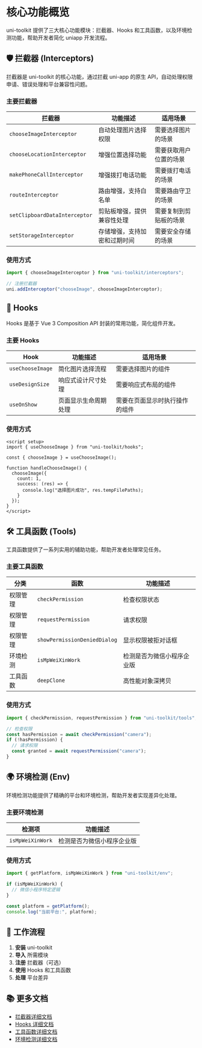 # 核心功能概览

uni-toolkit 提供了三大核心功能模块：拦截器、Hooks 和工具函数，以及环境检测功能，帮助开发者简化 uniapp 开发流程。

## 🛡️ 拦截器 (Interceptors)

拦截器是 uni-toolkit 的核心功能，通过拦截 uni-app 的原生 API，自动处理权限申请、错误处理和平台兼容性问题。

### 主要拦截器

| 拦截器                        | 功能描述                     | 适用场景               |
| ----------------------------- | ---------------------------- | ---------------------- |
| `chooseImageInterceptor`      | 自动处理图片选择权限         | 需要选择图片的场景     |
| `chooseLocationInterceptor`   | 增强位置选择功能             | 需要获取用户位置的场景 |
| `makePhoneCallInterceptor`    | 增强拨打电话功能             | 需要拨打电话的场景     |
| `routeInterceptor`            | 路由增强，支持白名单         | 需要路由守卫的场景     |
| `setClipboardDataInterceptor` | 剪贴板增强，提供兼容性处理   | 需要复制到剪贴板的场景 |
| `setStorageInterceptor`       | 存储增强，支持加密和过期时间 | 需要安全存储的场景     |

### 使用方式

```typescript
import { chooseImageInterceptor } from "uni-toolkit/interceptors";

// 注册拦截器
uni.addInterceptor("chooseImage", chooseImageInterceptor);
```

## 🎣 Hooks

Hooks 是基于 Vue 3 Composition API 封装的常用功能，简化组件开发。

### 主要 Hooks

| Hook             | 功能描述             | 适用场景                       |
| ---------------- | -------------------- | ------------------------------ |
| `useChooseImage` | 简化图片选择流程     | 需要选择图片的组件             |
| `useDesignSize`  | 响应式设计尺寸处理   | 需要响应式布局的组件           |
| `useOnShow`      | 页面显示生命周期处理 | 需要在页面显示时执行操作的组件 |

### 使用方式

```vue
<script setup>
import { useChooseImage } from "uni-toolkit/hooks";

const { chooseImage } = useChooseImage();

function handleChooseImage() {
  chooseImage({
    count: 1,
    success: (res) => {
      console.log("选择图片成功", res.tempFilePaths);
    }
  });
}
</script>
```

## 🛠️ 工具函数 (Tools)

工具函数提供了一系列实用的辅助功能，帮助开发者处理常见任务。

### 主要工具函数

| 分类     | 函数                         | 功能描述                   |
| -------- | ---------------------------- | -------------------------- |
| 权限管理 | `checkPermission`            | 检查权限状态               |
| 权限管理 | `requestPermission`          | 请求权限                   |
| 权限管理 | `showPermissionDeniedDialog` | 显示权限被拒对话框         |
| 环境检测 | `isMpWeiXinWork`             | 检测是否为微信小程序企业版 |
| 工具函数 | `deepClone`                  | 高性能对象深拷贝           |

### 使用方式

```typescript
import { checkPermission, requestPermission } from "uni-toolkit/tools";

// 检查权限
const hasPermission = await checkPermission("camera");
if (!hasPermission) {
  // 请求权限
  const granted = await requestPermission("camera");
}
```

## 🌍 环境检测 (Env)

环境检测功能提供了精确的平台和环境检测，帮助开发者实现差异化处理。

### 主要环境检测

| 检测项           | 功能描述                   |
| ---------------- | -------------------------- |
| `isMpWeiXinWork` | 检测是否为微信小程序企业版 |

### 使用方式

```typescript
import { getPlatform, isMpWeiXinWork } from "uni-toolkit/env";

if (isMpWeiXinWork) {
  // 微信小程序特定逻辑
}

const platform = getPlatform();
console.log("当前平台:", platform);
```

## 🔄 工作流程

1. **安装** uni-toolkit
2. **导入** 所需模块
3. **注册** 拦截器（可选）
4. **使用** Hooks 和工具函数
5. **处理** 平台差异

## 📚 更多文档

- [拦截器详细文档](/interceptors)
- [Hooks 详细文档](/hooks)
- [工具函数详细文档](/tools)
- [环境检测详细文档](/env)
